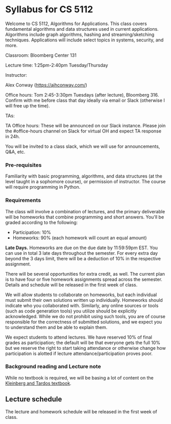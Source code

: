 # Syllabus for CS 5112

Welcome to CS 5112, Algorithms for Applications. This class covers fundamental
algorithms and data structures used in current applications.  Algorithms
include graph algorithms, hashing and streaming/sketching techniques.
Applications will include select topics in systems, security, and more.

Classroom: Bloomberg Center 131

Lecture time: 1:25pm-2:40pm Tuesday/Thursday

Instructor:

Alex Conway (https://ajhconway.com/)

Office hours: Tom 2:45-3:30pm Tuesdays (after lecture), Bloomberg 316. Confirm
with me before class that day ideally via email or Slack (otherwise I will free
up the time).

TAs:

TA Office hours: These will be announced on our Slack instance. Please join the
#office-hours channel on Slack for virtual OH and expect TA response in 24h.

You will be invited to a class slack, which we will use for announcements, Q&A,
etc.

### Pre-requisites

Familiarity with basic programming, algorithms, and data structures (at the
level taught in a sophomore course), or permission of instructor. The course
will require programming in Python.

### Requirements

The class will involve a combination of lectures, and the primary deliverable
will be homeworks that combine programming and short answers. You'll be graded
according to the following:

* Participation: 10%
* Homeworks:  90% (each homework will count an equal amount)

**Late Days.** Homeworks are due on the due date by 11:59:59pm EST. You can use
in total 3 late days throughout the semester. For every extra day beyond the 3
days limit, there will be a deduction of 10% in the respective assignment.

There will be several opportunities for extra credit, as well. The current plan
is to have four or five homework assignments spread across the semester.
Details and schedule will be released in the first week of class.

We will allow students to collaborate on homeworks, but each individual must
submit their own solutions written up individually. Homeworks should indicate
who you collaborated with. Similarly, any online sources or tools (such as code
generation tools) you utilize should be explicitly acknowledged. While we do
not prohibit using such tools, you are of course responsible for the
correctness of submitted solutions, and we expect you to understand them and be
able to explain them.

We expect students to attend lectures. We have reserved 10\% of final grades as
participation; the default will be that everyone gets the full 10\% but we
reserve the right to start taking attendance or otherwise change how
participation is alotted if lecture attendance/participation proves poor.

### Background reading and Lecture note

While no textbook is required, we will be basing a lot of content on the [Kleinberg and Tardos textbook](https://www.pearson.com/en-us/subject-catalog/p/algorithm-design/P200000003259/9780137546350).

## Lecture schedule

The lecture and homework schedule will be released in the first week of class.
